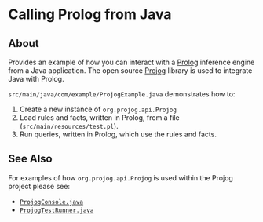 # Calling Prolog from Java

## About

Provides an example of how you can interact with a [Prolog](https://en.wikipedia.org/wiki/Prolog) inference engine from a Java application. The open source [Projog](http://projog.org "Prolog interpreter for Java") library is used to integrate Java with Prolog.

`src/main/java/com/example/ProjogExample.java` demonstrates how to:

1. Create a new instance of `org.projog.api.Projog`
2. Load rules and facts, written in Prolog, from a file (`src/main/resources/test.pl`).
3. Run queries, written in Prolog, which use the rules and facts.

## See Also

For examples of how `org.projog.api.Projog` is used within the Projog project please see:

* [`ProjogConsole.java`](https://github.com/s-webber/projog/blob/master/src/core/org/projog/tools/ProjogConsole.java)
* [`ProjogTestRunner.java`](https://github.com/s-webber/projog/blob/master/src/build-utils/org/projog/test/ProjogTestRunner.java)

